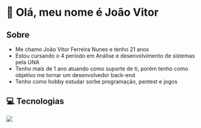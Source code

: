 <h1>👋 Olá, meu nome é João Vitor</h1> 

<h2>Sobre</h2>

<ul>
  <li>Me chamo João Vitor Ferreira Nunes e tenho 21 anos</li>
  <li>Estou cursando o 4 período em Análise e desenvolvimento de sistemas pela UNA</li>
  <li>Tenho mais de 1 ano atuando como suporte de ti, porém tenho como objetivo me tornar um desenvolvedor back-end</li>
  <li>Tenho como hobby estudar sorbe programação, pentest e jogos</li>
</ul>

<h2>💻 Tecnologias</h2> 

<img style='size:5' src='https://cdn.jsdelivr.net/gh/devicons/devicon/icons/devicon/devicon-original.svg'>
